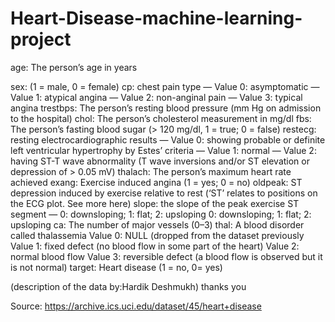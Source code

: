 # Heart-Disease-machine-learning-project

age: The person’s age in years

sex: (1 = male, 0 = female)
cp: chest pain type
— Value 0: asymptomatic
— Value 1: atypical angina
— Value 2: non-anginal pain
— Value 3: typical angina
trestbps: The person’s resting blood pressure (mm Hg on admission to the hospital)
chol: The person’s cholesterol measurement in mg/dl
fbs: The person’s fasting blood sugar (> 120 mg/dl, 1 = true; 0 = false)
restecg: resting electrocardiographic results
— Value 0: showing probable or definite left ventricular hypertrophy by Estes’ criteria
— Value 1: normal
— Value 2: having ST-T wave abnormality (T wave inversions and/or ST elevation or depression of > 0.05 mV)
thalach: The person’s maximum heart rate achieved
exang: Exercise induced angina (1 = yes; 0 = no)
oldpeak: ST depression induced by exercise relative to rest (‘ST’ relates to positions on the ECG plot. See more here)
slope: the slope of the peak exercise ST segment — 0: downsloping; 1: flat; 2: upsloping
0: downsloping; 1: flat; 2: upsloping
ca: The number of major vessels (0–3)
thal: A blood disorder called thalassemia Value 0: NULL (dropped from the dataset previously
Value 1: fixed defect (no blood flow in some part of the heart)
Value 2: normal blood flow
Value 3: reversible defect (a blood flow is observed but it is not normal)
target: Heart disease (1 = no, 0= yes)

(description of the data by:Hardik Deshmukh) thanks you

Source: https://archive.ics.uci.edu/dataset/45/heart+disease
